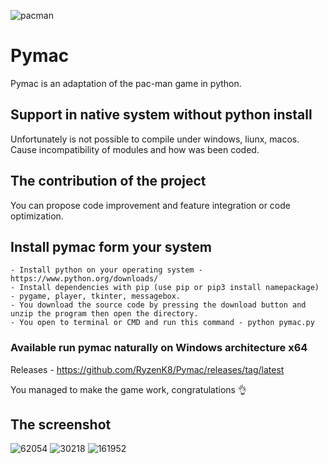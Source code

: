 ![pacman](https://user-images.githubusercontent.com/34812693/219873178-166c2a95-9286-41a9-8604-161d792e0060.jpg)
# Pymac
Pymac is an adaptation of the pac-man game in python.

## Support in native system without python install
Unfortunately is not possible to compile under windows, liunx, macos. Cause incompatibility of modules and how was been coded.

## The contribution of the project
You can propose code improvement and feature integration or code optimization.

## Install pymac form your system
```
- Install python on your operating system - https://www.python.org/downloads/
- Install dependencies with pip (use pip or pip3 install namepackage) - pygame, player, tkinter, messagebox.
- You download the source code by pressing the download button and unzip the program then open the directory.
- You open to terminal or CMD and run this command - python pymac.py
```

### Available run pymac naturally on Windows architecture x64
Releases - https://github.com/RyzenK8/Pymac/releases/tag/latest

You managed to make the game work, congratulations 👌

## The screenshot
![62054](https://user-images.githubusercontent.com/34812693/219873980-cdea1c68-9023-4ebf-858b-13e334cf6adc.png)
![30218](https://user-images.githubusercontent.com/34812693/219873985-faf48e7d-c4b6-47fe-8226-7bd42121341d.png)
![161952](https://user-images.githubusercontent.com/34812693/219873989-12a000b3-5e9a-4746-82a2-f6183a161276.png)
